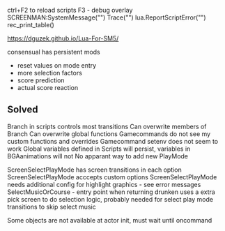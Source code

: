 
ctrl+F2 to reload scripts
F3 - debug overlay
SCREENMAN:SystemMessage("")
Trace("")
lua.ReportScriptError("")
rec_print_table()

https://dguzek.github.io/Lua-For-SM5/

consensual has persistent mods

- reset values on mode entry
- more selection factors
- score prediction
- actual score reaction

## Solved

Branch in scripts controls most transitions
Can overwrite members of Branch
Can overwrite global functions
Gamecommands do not see my custom functions and overrides
Gamecommand setenv does not seem to work
Global variables defined in Scripts will persist, variables in BGAanimations will not
No apparant way to add new PlayMode

ScreenSelectPlayMode has screen transitions in each option
ScreenSelectPlayMode acccepts custom options
ScreenSelectPlayMode needs additional config for highlight graphics - see error messages
SelectMusicOrCourse - entry point when returning
drunken uses a extra pick screen to do selection logic, probably needed for select play mode transitions to skip select music

Some objects are not available at actor init, must wait until oncommand
